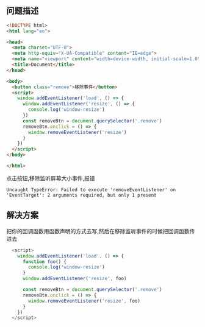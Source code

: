 ## 问题描述

```html
<!DOCTYPE html>
<html lang="en">

<head>
  <meta charset="UTF-8">
  <meta http-equiv="X-UA-Compatible" content="IE=edge">
  <meta name="viewport" content="width=device-width, initial-scale=1.0">
  <title>Document</title>
</head>

<body>
  <button class="remove">移除事件</button>
  <script>
    window.addEventListener('load', () => {
      window.addEventListener('resize', () => {
        console.log('window-resize')
      })
      const removeBtn = document.querySelector('.remove')
      removeBtn.onclick = () => {
        window.removeEventListener('resize')
      }
    })
  </script>
</body>

</html>
```



点击按钮,移除监听屏幕大小事件,报错

`Uncaught TypeError: Failed to execute 'removeEventListener' on 'EventTarget': 2 arguments required, but only 1 present`

## 解决方案

把你的回调函数用函数声明的方式去写,然后在移除监听事件的时候把回调函数传进去

```js
  <script>
    window.addEventListener('load', () => {
      function foo() {
        console.log('window-resize')
      }
      window.addEventListener('resize', foo)

      const removeBtn = document.querySelector('.remove')
      removeBtn.onclick = () => {
        window.removeEventListener('resize', foo)
      }
    })
  </script>
```

